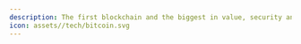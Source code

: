 ```yaml
---
description: The first blockchain and the biggest in value, security and community
icon: assets//tech/bitcoin.svg
---
```


